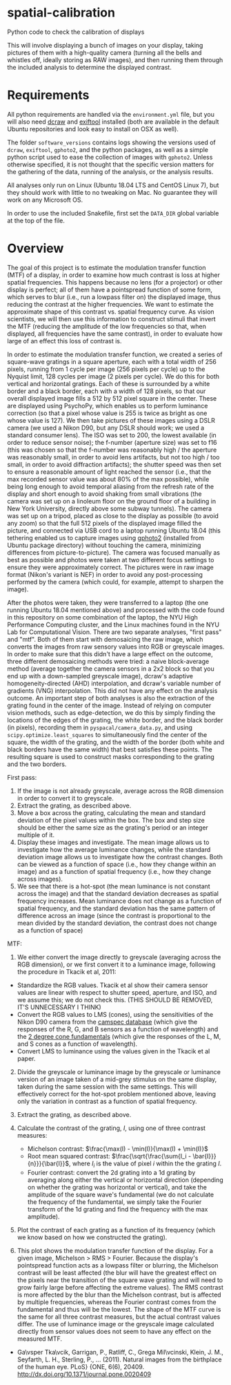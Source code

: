 # spatial-calibration

Python code to check the calibration of displays

This will involve displaying a bunch of images on your display, taking
pictures of them with a high-quality camera (turning all the bells and
whistles off, ideally storing as RAW images), and then running them
through the included analysis to determine the displayed contrast.

# Requirements

All python requirements are handled via the `environment.yml` file,
but you will also
need [dcraw](https://www.cybercom.net/~dcoffin/dcraw/)
and [exiftool](https://www.sno.phy.queensu.ca/~phil/exiftool/)
installed (both are available in the default Ubuntu repositories and
look easy to install on OSX as well).

The folder `software_versions` contains logs showing the versions used
of `dcraw`, `exiftool`, `gphoto2`, and the python packages, as well as
a simple python script used to ease the collection of images with
`gphoto2`. Unless otherwise specified, it is not thought that the
specific version matters for the gathering of the data, running of the
analysis, or the analysis results.

All analyses only run on Linux (Ubuntu 18.04 LTS and CentOS Linux 7),
but they should work with little to no tweaking on Mac. No guarantee
they will work on any Microsoft OS.

In order to use the included Snakefile, first set the `DATA_DIR`
global variable at the top of the file.

# Overview

The goal of this project is to estimate the modulation transfer
function (MTF) of a display, in order to examine how much contrast is
loss at higher spatial frequencies. This happens because no lens (for
a projector) or other display is perfect; all of them have a
pointspread function of some form, which serves to blur (i.e., run a
lowpass filter on) the displayed image, thus reducing the contrast at
the higher frequencies. We want to estimate the approximate shape of
this contrast vs. spatial frequency curve. As vision scientists, we
will then use this information to construct stimuli that invert the
MTF (reducing the amplitude of the low frequencies so that, when
displayed, all frequencies have the same contrast), in order to
evaluate how large of an effect this loss of contrast is.

In order to estimate the modulation transfer function, we created a
series of square-wave gratings in a square aperture, each with a total
width of 256 pixels, running from 1 cycle per image (256 pixels per
cycle) up to the Nyquist limit, 128 cycles per image (2 pixels per
cycle). We do this for both vertical and horizontal gratings. Each of
these is surrounded by a white border and a black border, each with a
width of 128 pixels, so that our overall displayed image fills a 512
by 512 pixel square in the center. These are displayed using PsychoPy,
which enables us to perform luminance correction (so that a pixel
whose value is 255 is twice as bright as one whose value is 127). We
then take pictures of these images using a DSLR camera (we used a
Nikon D90, but any DSLR should work; we used a standard consumer
lens). The ISO was set to 200, the lowest available (in order to
reduce sensor noise); the f-number (aperture size) was set to f16
(this was chosen so that the f-number was reasonably high / the
aperture was reasonably small, in order to avoid lens artifacts, but
not too high / too small, in order to avoid diffraction artifacts);
the shutter speed was then set to ensure a reasonable amount of light
reached the sensor (i.e., that the max recorded sensor value was about
80% of the max possible), while being long enough to avoid temporal
aliasing from the refresh rate of the display and short enough to
avoid shaking from small vibrations (the camera was set up on a
linoleum floor on the ground floor of a building in New York
University, directly above some subway tunnels). The camera was set up
on a tripod, placed as close to the display as possible (to avoid any
zoom) so that the full 512 pixels of the displayed image filled the
picture, and connected via USB cord to a laptop running Ubuntu 18.04
(this tethering enabled us to capture images using
[gphoto2](http://www.gphoto.org/) (installed from Ubuntu package
directory) without touching the camera, minimizing differences from
picture-to-picture). The camera was focused manually as best as
possible and photos were taken at two different focus settings to
ensure they were approximately correct. The pictures were in raw image
format (Nikon's variant is NEF) in order to avoid any post-processing
performed by the camera (which could, for example, attempt to sharpen
the image).

After the photos were taken, they were transferred to a laptop (the
one running Ubuntu 18.04 mentioned above) and processed with the code
found in this repository on some combination of the laptop, the NYU
High Performance Computing cluster, and the Linux machines found in
the NYU Lab for Computational Vision. There are two separate analyses,
"first pass" and "mtf". Both of them start with demosaicing the raw
image, which converts the images from raw sensory values into RGB or
greyscale images. In order to make sure that this didn't have a large
effect on the outcome, three different demosaicing methods were tried:
a naive block-average method (average together the camera sensors in a
2x2 block so that you end up with a down-sampled greyscale image),
dcraw's adaptive homogeneity-directed (AHD) interpolation, and dcraw's
variable number of gradients (VNG) interpolation. This did not have
any effect on the analysis outcome. An important step of both analyses
is also the extraction of the grating found in the center of the
image. Instead of relying on computer vision methods, such as
edge-detection, we do this by simply finding the locations of the
edges of the grating, the white border, and the black border (in
pixels), recording them in `pyspacal/camera_data.py`, and using
`scipy.optimize.least_squares` to simultaneously find the center of
the square, the width of the grating, and the width of the border
(both white and black borders have the same width) that best satisfies
these points. The resulting square is used to construct masks
corresponding to the grating and the two borders.

First pass:
1. If the image is not already greyscale, average across the RGB
   dimension in order to convert it to greyscale.
2. Extract the grating, as described above.
3. Move a box across the grating, calculating the mean and standard
   deviation of the pixel values within the box. The box and step size
   should be either the same size as the grating's period or an
   integer multiple of it.
4. Display these images and investigate. The mean image allows us to
   investigate how the average luminance changes, while the standard
   deviation image allows us to investigate how the contrast
   changes. Both can be viewed as a function of space (i.e., how they
   change within an image) and as a function of spatial frequency
   (i.e., how they change across images).
5. We see that there is a hot-spot (the mean luminance is not constant
   across the image) and that the standard deviation decreases as
   spatial frequency increases. Mean luminance does not change as a
   function of spatial frequency, and the standard deviation has the
   same pattern of difference across an image (since the contrast is
   proportional to the mean divided by the standard deviation, the
   contrast does not change as a function of space)
   
MTF:
1. We either convert the image directly to greyscale (averaging across
   the RGB dimension), or we first convert it to a luminance image,
   following the procedure in Tkacik et al, 2011:

  - Standardize the RGB values. Tkacik et al show their camera sensor
    values are linear with respect to shutter speed, aperture, and
    ISO, and we assume this; we do not check this. (THIS SHOULD BE
    REMOVED, IT'S UNNECESSARY I THINK)
  - Convert the RGB values to LMS (cones), using the sensitivities of
    the Nikon D90 camera from the [camspec
    database](www.gujinwei.org/research/camspec/db.html) (which give
    the responses of the R, G, and B sensors as a function of
    wavelength) and the [2 degree cone
    fundamentals](www.cvrl.org/cones.htm) (which give the responses of
    the L, M, and S cones as a function of wavelength).
  - Convert LMS to luminance using the values given in the Tkacik et
    al paper.
	
2. Divide the greyscale or luminance image by the greyscale or
   luminance version of an image taken of a mid-grey stimulus on the
   same display, taken during the same session with the same
   settings. This will effectively correct for the hot-spot problem
   mentioned above, leaving only the variation in contrast as a
   function of spatial frequency.
3. Extract the grating, as described above.
4. Calculate the contrast of the grating, $I$, using one of three
   contrast measures:

   - Michelson contrast: $\frac{\max(I) - \min(I)}{\max(I) + \min(I)}$
   - Root mean squared contrast: $\frac{\sqrt{\frac{\sum{I_i -
     \bar{I}}}{n}}}{\bar{I}}$, where $I_i$ is the value of pixel $i$
     within the the grating $I$.
   - Fourier contrast: convert the 2d grating into a 1d grating by
     averaging along either the vertical or horizontal direction
     (depending on whether the grating was horizontal or vertical),
     and take the amplitude of the square wave's fundamental (we do
     not calculate the frequency of the fundamental, we simply take
     the Fourier transform of the 1d grating and find the frequency
     with the max amplitude).
 
5. Plot the contrast of each grating as a function of its frequency
   (which we know based on how we constructed the grating).
6. This plot shows the modulation transfer function of the
   display. For a given image, Michelson > RMS > Fourier. Because the
   display's pointspread function acts as a lowpass filter or
   blurring, the Michelson contrast will be least affected (the blur
   will have the greatest effect on the pixels near the transition of
   the square wave grating and will need to grow fairly large before
   affecting the extreme values). The RMS contrast is more affected by
   the blur than the Michelson contrast, but is affected by multiple
   frequencies, whereas the Fourier contrast comes from the
   fundamental and thus will be the lowest. The shape of the MTF curve
   is the same for all three contrast measures, but the actual
   contrast values differ. The use of luminance image or the greyscale
   image calculated directly from sensor values does not seem to have
   any effect on the measured MTF.

- Ga\vsper Tka\vcik, Garrigan, P., Ratliff, C., Grega Mil\vcinski,
  Klein, J. M., Seyfarth, L. H., Sterling, P., ... (2011). Natural
  images from the birthplace of the human eye. PLoS} {ONE, 6(6),
  20409. http://dx.doi.org/10.1371/journal.pone.0020409

